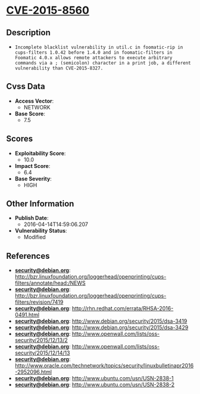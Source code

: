 
# [CVE-2015-8560](http://bzr.linuxfoundation.org/loggerhead/openprinting/cups-filters/annotate/head:/NEWS)

## Description

- `Incomplete blacklist vulnerability in util.c in foomatic-rip in cups-filters 1.0.42 before 1.4.0 and in foomatic-filters in Foomatic 4.0.x allows remote attackers to execute arbitrary commands via a ; (semicolon) character in a print job, a different vulnerability than CVE-2015-8327.`

## Cvss Data

- **Access Vector**:
  - NETWORK
- **Base Score**:
  - 7.5

## Scores

- **Exploitability Score**:
  - 10.0
- **Impact Score**:
  - 6.4
- **Base Severity**:
  - HIGH

## Other Information

- **Publish Date**:
  - 2016-04-14T14:59:06.207
- **Vulnerability Status**:
  - Modified

## References

- **security@debian.org**: http://bzr.linuxfoundation.org/loggerhead/openprinting/cups-filters/annotate/head:/NEWS
- **security@debian.org**: http://bzr.linuxfoundation.org/loggerhead/openprinting/cups-filters/revision/7419
- **security@debian.org**: http://rhn.redhat.com/errata/RHSA-2016-0491.html
- **security@debian.org**: http://www.debian.org/security/2015/dsa-3419
- **security@debian.org**: http://www.debian.org/security/2015/dsa-3429
- **security@debian.org**: http://www.openwall.com/lists/oss-security/2015/12/13/2
- **security@debian.org**: http://www.openwall.com/lists/oss-security/2015/12/14/13
- **security@debian.org**: http://www.oracle.com/technetwork/topics/security/linuxbulletinapr2016-2952096.html
- **security@debian.org**: http://www.ubuntu.com/usn/USN-2838-1
- **security@debian.org**: http://www.ubuntu.com/usn/USN-2838-2
